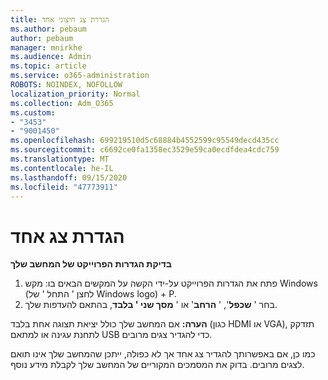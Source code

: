 ```yaml
---
title: הגדרת צג חיצוני אחד
ms.author: pebaum
author: pebaum
manager: mnirkhe
ms.audience: Admin
ms.topic: article
ms.service: o365-administration
ROBOTS: NOINDEX, NOFOLLOW
localization_priority: Normal
ms.collection: Adm_O365
ms.custom:
- "3453"
- "9001450"
ms.openlocfilehash: 699219510d5c68884b4552599c95549decd435cc
ms.sourcegitcommit: c6692ce0fa1358ec3529e59ca0ecdfdea4cdc759
ms.translationtype: MT
ms.contentlocale: he-IL
ms.lasthandoff: 09/15/2020
ms.locfileid: "47773911"
---
```

# <a name="set-up-one-monitor"></a>הגדרת צג אחד

**בדיקת הגדרות הפרוייקט של המחשב שלך**

1. פתח את הגדרות הפרוייקט על-ידי הקשה על המקשים הבאים בו: מקש Windows (לחצן ' התחל ' של Windows logo) + P.
2. בחר ' **שכפל**', ' **הרחב**' או ' **מסך שני ' בלבד**, בהתאם להעדפות שלך.

**הערה:** אם המחשב שלך כולל יציאת תצוגה אחת בלבד (כגון HDMI או VGA), תזדקק לתחנת עגינה או למתאם USB כדי להגדיר צגים מרובים.

כמו כן, אם באפשרותך להגדיר צג אחד אך לא כפולה, ייתכן שהמחשב שלך אינו תואם לצגים מרובים. בדוק את המסמכים המקוריים של המחשב שלך לקבלת מידע נוסף.